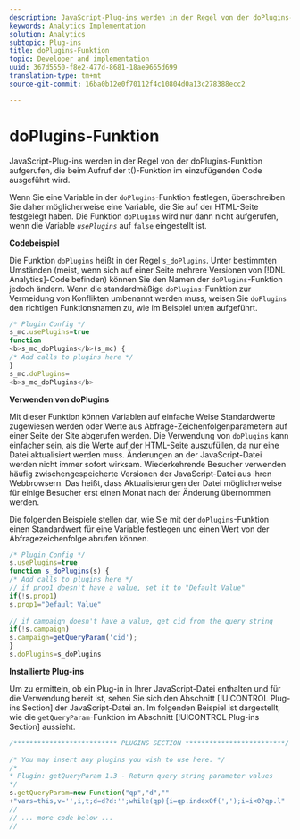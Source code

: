 ```yaml
---
description: JavaScript-Plug-ins werden in der Regel von der doPlugins-Funktion aufgerufen, die beim Aufruf der t()-Funktion im einzufügenden Code ausgeführt wird.
keywords: Analytics Implementation
solution: Analytics
subtopic: Plug-ins
title: doPlugins-Funktion
topic: Developer and implementation
uuid: 367d5550-f8e2-477d-8681-18ae9665d699
translation-type: tm+mt
source-git-commit: 16ba0b12e0f70112f4c10804d0a13c278388ecc2

---
```



# doPlugins-Funktion

JavaScript-Plug-ins werden in der Regel von der doPlugins-Funktion aufgerufen, die beim Aufruf der t()-Funktion im einzufügenden Code ausgeführt wird.

Wenn Sie eine Variable in der `doPlugins`-Funktion festlegen, überschreiben Sie daher möglicherweise eine Variable, die Sie auf der HTML-Seite festgelegt haben. Die Funktion `doPlugins` wird nur dann nicht aufgerufen, wenn die Variable *`usePlugins`* auf `false` eingestellt ist.

**Codebeispiel**

Die Funktion `doPlugins` heißt in der Regel `s_doPlugins`. Unter bestimmten Umständen (meist, wenn sich auf einer Seite mehrere Versionen von [!DNL Analytics]-Code befinden) können Sie den Namen der `doPlugins`-Funktion jedoch ändern. Wenn die standardmäßige `doPlugins`-Funktion zur Vermeidung von Konflikten umbenannt werden muss, weisen Sie `doPlugins` den richtigen Funktionsnamen zu, wie im Beispiel unten aufgeführt.

```js
/* Plugin Config */ 
s_mc.usePlugins=true 
function  
<b>s_mc_doPlugins</b>(s_mc) { 
/* Add calls to plugins here */ 
} 
s_mc.doPlugins= 
<b>s_mc_doPlugins</b>
```

**Verwenden von doPlugins**

Mit dieser Funktion können Variablen auf einfache Weise Standardwerte zugewiesen werden oder Werte aus Abfrage-Zeichenfolgenparametern auf einer Seite der Site abgerufen werden. Die Verwendung von `doPlugins` kann einfacher sein, als die Werte auf der HTML-Seite auszufüllen, da nur eine Datei aktualisiert werden muss. Änderungen an der JavaScript-Datei werden nicht immer sofort wirksam. Wiederkehrende Besucher verwenden häufig zwischengespeicherte Versionen der JavaScript-Datei aus ihren Webbrowsern. Das heißt, dass Aktualisierungen der Datei möglicherweise für einige Besucher erst einen Monat nach der Änderung übernommen werden.

Die folgenden Beispiele stellen dar, wie Sie mit der `doPlugins`-Funktion einen Standardwert für eine Variable festlegen und einen Wert von der Abfragezeichenfolge abrufen können.

```js
/* Plugin Config */ 
s.usePlugins=true 
function s_doPlugins(s) { 
/* Add calls to plugins here */ 
// if prop1 doesn't have a value, set it to "Default Value" 
if(!s.prop1) 
s.prop1="Default Value" 
 
// if campaign doesn't have a value, get cid from the query string 
if(!s.campaign) 
s.campaign=getQueryParam('cid'); 
} 
s.doPlugins=s_doPlugins
```

**Installierte Plug-ins**

Um zu ermitteln, ob ein Plug-in in Ihrer JavaScript-Datei enthalten und für die Verwendung bereit ist, sehen Sie sich den Abschnitt [!UICONTROL Plug-ins Section] der JavaScript-Datei an. Im folgenden Beispiel ist dargestellt, wie die `getQueryParam`-Funktion im Abschnitt [!UICONTROL Plug-ins Section] aussieht.

```js
/************************** PLUGINS SECTION *************************/ 
 
/* You may insert any plugins you wish to use here. */ 
/* 
* Plugin: getQueryParam 1.3 - Return query string parameter values 
*/ 
s.getQueryParam=new Function("qp","d","" 
+"vars=this,v='',i,t;d=d?d:'';while(qp){i=qp.indexOf(',');i=i<0?qp.l" 
// 
// ... more code below ...
// 
```

